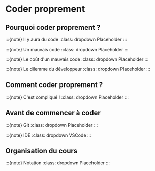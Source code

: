 # Coder proprement

## Pourquoi coder proprement ?

:::{note} Il y aura du code
:class: dropdown
Placeholder
:::

:::{note} Un mauvais code
:class: dropdown
Placeholder
:::

:::{note} Le coût d'un mauvais code
:class: dropdown
Placeholder
:::

:::{note} Le dilemme du développeur
:class: dropdown
Placeholder
:::

## Comment coder proprement ?

:::{note} C'est compliqué !
:class: dropdown 
Placeholder
:::

## Avant de commencer à coder

:::{note} Git
:class: dropdown
Placeholder
:::

:::{note} IDE
:class: dropdown
VSCode
:::

## Organisation du cours

:::{note} Notation
:class: dropdown
Placeholder
:::
